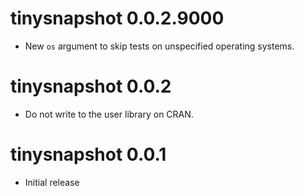 # tinysnapshot 0.0.2.9000

* New `os` argument to skip tests on unspecified operating systems.

# tinysnapshot 0.0.2

* Do not write to the user library on CRAN.

# tinysnapshot 0.0.1

* Initial release
